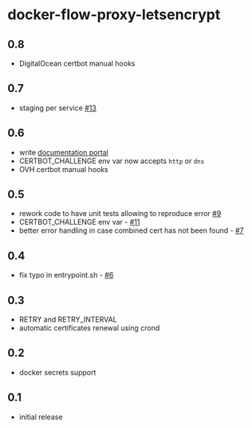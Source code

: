 # docker-flow-proxy-letsencrypt

## 0.8
* DigitalOcean certbot manual hooks

## 0.7
* staging per service [#13](https://github.com/n1b0r/docker-flow-proxy-letsencrypt/pull/13)

## 0.6
* write [documentation portal](https://docs.dfple.nibor.me)
* CERTBOT_CHALLENGE env var now accepts `http` or `dns`
* OVH certbot manual hooks

## 0.5
* rework code to have unit tests allowing to reproduce error [#9](https://github.com/n1b0r/docker-flow-proxy-letsencrypt/issues/9)
* CERTBOT_CHALLENGE env var - [#11](https://github.com/n1b0r/docker-flow-proxy-letsencrypt/issues/11)
* better error handling in case combined cert has not been found - [#7](https://github.com/n1b0r/docker-flow-proxy-letsencrypt/issues/7)

## 0.4
* fix typo in entrypoint.sh - [#6](https://github.com/n1b0r/docker-flow-proxy-letsencrypt/issues/6)

## 0.3
* RETRY and RETRY_INTERVAL
* automatic certificates renewal using crond

## 0.2
* docker secrets support

## 0.1
* initial release

